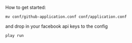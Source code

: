 How to get started:

    mv conf/github-application.conf conf/application.conf 

and drop in your facebook api keys to the config

    play run